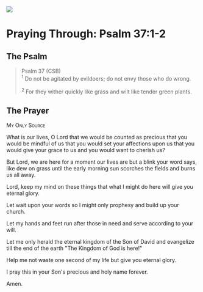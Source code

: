 <img class="intro-right" src="/images/art-paris-psalter.jpg">

# Praying Through: Psalm 37:1-2

## The Psalm

>Psalm 37 (CSB)  
><sup>1</sup> Do not be agitated by evildoers; do not envy those who do wrong. 
>
><sup>2</sup> For they wither quickly like grass and wilt like tender green plants. 

## The Prayer

<div style="font-variant: small-caps;">
My Only Source
</div>

What is our lives, O Lord
  that we would be counted as precious
  that you would be mindful of us
  that you would set your affections upon us
  that you would give your grace to us
  and you would want to cherish us?

But Lord,
  we are here for a moment
  our lives are but a blink
  your word says,
  like dew on grass
  until the early morning sun
  scorches the fields
  and burns us all away.

Lord,
  keep my mind on these things
  that what I might do here
  will give you eternal glory.

Let wait upon your words
  so I might only prophesy
  and build up your church.

Let my hands and feet
  run after
  those in need
  and serve according to your will.

Let me only herald
  the eternal kingdom
  of the Son of David
  and evangelize till the end of the earth
  "The Kingdom of God is here!"

Help me not waste one second of my life
  but give you eternal glory.

I pray this in your Son's precious and holy name forever.

Amen.
